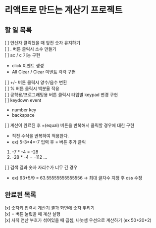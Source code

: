 # 리액트로 만드는 계산기 프로젝트

## 할 일 목록  
[ ] 연산자 클릭했을 때 앞전 숫자 유지하기  
[ ] . 버튼 클릭시 소수 만들기  
[ ] ac / c 기능 구현  
* click 이벤트 생성  
* All Clear / Clear 이벤트 각각 구현  

[ ] +/- 버튼 클릭시 양수/음수 변환  
[ ] % 버튼 클릭시 백분율 적융  
[ ] 공학용/프로그래밍용 버튼 클릭시 타입별 keypad 변경 구현  
[ ] keydown event  
* number key
* backspace

[ ] 계산이 완료된 후 =(equal) 버튼을 반복해서 클릭할 경우에 대한 구현  
  * 직전 수식을 반복하여 적용한다.  
  * ex) 5-3*4=-7 입력 후 = 버튼 추가 클릭  
  1) -7 * -4 = -28   
  2) -28 * -4 = -112 ...  

[ ] 검색 결과 숫자 자리수가 너무 긴 경우  
  * ex) 63+5/9 = 63.55555555555556
  -> 최대 글자수 지정 후 css 수정



## 완료된 목록  
[x] 숫자키 입력시 계산기 결과 화면에 숫자 뿌리기  
[x] = 버튼 눌렀을 때 계산 실행  
[x] 사칙 연산 부호가 섞여있을 때 곱셈, 나눗셈 우선으로 계산하기 (ex 50+20*2)  

